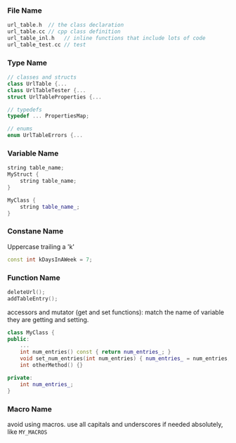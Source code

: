 ### File Name

```c
url_table.h  // the class declaration
url_table.cc // cpp class definition
url_table_inl.h   // inline functions that include lots of code
url_table_test.cc // test
```

### Type Name

```cpp
// classes and structs
class UrlTable {...
class UrlTableTester {...
struct UrlTableProperties {...

// typedefs
typedef ... PropertiesMap;

// enums
enum UrlTableErrors {...
```

### Variable Name

```cpp
string table_name;
MyStruct {
	string table_name;
}

MyClass {
	string table_name_;
}
```

### Constane Name

Uppercase trailing a 'k'

```cpp
const int kDaysInAWeek = 7;
```

### Function Name

```cpp
deleteUrl();
addTableEntry();
```

accessors and mutator (get and set functions): match the name of variable they are getting and setting.

```cpp
class MyClass {
public:
	...
	int num_entries() const { return num_entries_; }
	void set_num_entries(int num_entries) { num_entries_ = num_entries;}
	int otherMethod() {}

private:
	int num_entries_;	
}
```

### Macro Name

avoid using macros. use all capitals and underscores if needed absolutely, like `MY_MACROS`